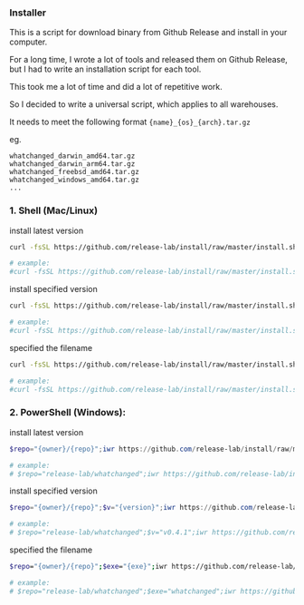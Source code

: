 ### Installer

This is a script for download binary from Github Release and install in your computer.

For a long time, I wrote a lot of tools and released them on Github Release, but I had to write an installation script for each tool.

This took me a lot of time and did a lot of repetitive work.

So I decided to write a universal script, which applies to all warehouses.

It needs to meet the following format `{name}_{os}_{arch}.tar.gz`

eg.

```
whatchanged_darwin_amd64.tar.gz
whatchanged_darwin_arm64.tar.gz
whatchanged_freebsd_amd64.tar.gz
whatchanged_windows_amd64.tar.gz
...
```

### 1. Shell (Mac/Linux)

install latest version

```bash
curl -fsSL https://github.com/release-lab/install/raw/master/install.sh | bash -s {owner}/{repo}

# example:
#curl -fsSL https://github.com/release-lab/install/raw/master/install.sh | bash -s release-lab/whatchanged
```

install specified version

```bash
curl -fsSL https://github.com/release-lab/install/raw/master/install.sh | bash -s {owner}/{repo} -v={version}

# example:
#curl -fsSL https://github.com/release-lab/install/raw/master/install.sh | bash -s release-lab/whatchanged -v=v0.4.1
```

specified the filename

```bash
curl -fsSL https://github.com/release-lab/install/raw/master/install.sh | bash -s {owner}/{repo} -e={exe}

# example:
#curl -fsSL https://github.com/release-lab/install/raw/master/install.sh | bash -s release-lab/whatchanged -e=whatchanged
```

### 2. PowerShell (Windows):

install latest version

```powershell
$repo="{owner}/{repo}";iwr https://github.com/release-lab/install/raw/master/install.ps1 -useb | iex

# example:
# $repo="release-lab/whatchanged";iwr https://github.com/release-lab/install/raw/master/install.ps1 -useb | iex
```

install specified version

```powershell
$repo="{owner}/{repo}";$v="{version}";iwr https://github.com/release-lab/install/raw/master/install.ps1 -useb | iex

# example:
# $repo="release-lab/whatchanged";$v="v0.4.1";iwr https://github.com/release-lab/install/raw/master/install.ps1 -useb | iex
```

specified the filename

```bash
$repo="{owner}/{repo}";$exe="{exe}";iwr https://github.com/release-lab/install/raw/master/install.ps1 -useb | iex

# example:
# $repo="release-lab/whatchanged";$exe="whatchanged";iwr https://github.com/release-lab/install/raw/master/install.ps1 -useb | iex
```
